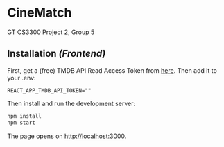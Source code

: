 # CineMatch

GT CS3300 Project 2, Group 5

## Installation _(Frontend)_

First, get a (free) TMDB API Read Access Token from [here](https://www.themoviedb.org/settings/api).
Then add it to your .env:

```
REACT_APP_TMDB_API_TOKEN=""
```

Then install and run the development server:

```bash
npm install
npm start
```

The page opens on [http://localhost:3000](http://localhost:3000).
